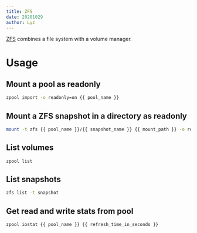 ```yaml
---
title: ZFS
date: 20201029
author: Lyz
---
```


[ZFS](https://en.wikipedia.org/wiki/ZFS) combines a file system with a volume manager.

# Usage

## Mount a pool as readonly

```bash
zpool import -o readonly=on {{ pool_name }}
```

## Mount a ZFS snapshot in a directory as readonly

```bash
mount -t zfs {{ pool_name }}/{{ snapshot_name }} {{ mount_path }} -o ro
```

## List volumes

```bash
zpool list
```

## List snapshots

```bash
zfs list -t snapshot
```

## Get read and write stats from pool

```bash
zpool iostat {{ pool_name }} {{ refresh_time_in_seconds }}
```
